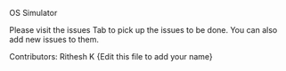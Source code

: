 OS Simulator

Please visit the issues Tab to pick up the issues to be done. You can also add new issues to them.

Contributors:
Rithesh K
{Edit this file to add your name}

